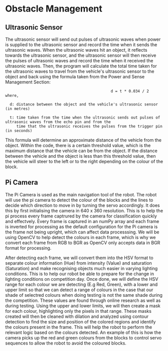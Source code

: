 # Obstacle Management

## Ultrasonic Sensor
The ultrasonic sensor will send out pulses of ultrasonic waves when power is supplied to the ultrasonic sensor and record the time when it sends the ultrasonic waves. When the ultrasonic waves hit an object, it reflects towards the ultrasonic sensor, and the ultrasonic sensor will then receive the pulses of ultrasonic waves and record the time when it received the ultrasonic waves. Then, the program will calculate the total time taken for the ultrasonic waves to travel from the vehicle's ultrasonic sensor to the object and back using the formula taken from the Power and Sense Management Section:
                                                  
                                                   d = t * 0.034 / 2
    where, 

      d: distance between the object and the vehicle's ultrasonic sensor (in metres)
      
      t: time taken from the time when the ultrasonic sends out pulses of ultrasonic waves from the echo pin and from the
         time that the ultrasonic receives the pulses from the trigger pin (in seconds)
         
This formula will determine an approximate distance of the vehicle from the object. Within the code, there is a certain threshold value, which is the maximum distance that the vehicle can be from the object. If the distance between the vehicle and the object is less than this threshold value, then the vehicle will steer to the left or to the right depending on the colour of the block.

## Pi Camera
The Pi Camera is used as the main navigation tool of the robot. The robot will use the pi camera to detect the colour of the blocks and the lines to decide which direction to move in by turning the servo accordingly. It does this by first initialising the camera in 640 x 360 resolution. This is to help the pi process every frame captrured by the camera for classification quickly and effectvely. Every frame is captured in an numPy array and each frame is inverted for processing as the default configuration for the Pi camera is the frame not being upright, which can affect data processsing. We will be using OpenCV to help detect the colours in each frame, which is why we convert each frame from RGB to BGR as OpenCV only accepts data in BGR format for processing. 

After detecting each frame, we will convert them into the HSV format to separate colour information (Hue) from intensity (Value) and saturation (Saturation) and make recognising objects much easier in varying lighting conditions. This is to help our robot be able to prepare for the change in lighting conditions on competition day. Once done, we will define the HSV range for each colour we are detecting (E.g Red, Green), with a lower and upper limit so that we can detect a range of colours in the case that our shade of selectred colours when doing testing is not the same shade during the competition. These values are found through online research as well as during testing. Using the upper and lower limits, we will then create a mask for each colour, highlighting only the pixels in that range. These masks created will then be cleaned with dilation and analyzed using contour detection to find the size and position of the colored regions and identify the colours present in the frame. This will help the robot to perform the relevant logic based on the colours detected. An example of this is how the camera picks up the red and green colours from the blocks to control servo sequences to allow the robot to avoid the coloured blocks.

